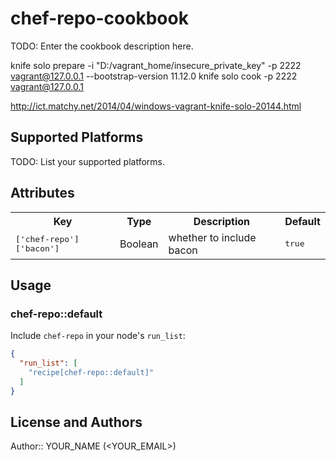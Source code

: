 # chef-repo-cookbook

TODO: Enter the cookbook description here.

knife solo prepare -i "D:/vagrant_home/insecure_private_key" -p 2222 vagrant@127.0.0.1 --bootstrap-version 11.12.0
knife solo cook -p 2222 vagrant@127.0.0.1

http://ict.matchy.net/2014/04/windows-vagrant-knife-solo-20144.html


## Supported Platforms

TODO: List your supported platforms.

## Attributes

<table>
  <tr>
    <th>Key</th>
    <th>Type</th>
    <th>Description</th>
    <th>Default</th>
  </tr>
  <tr>
    <td><tt>['chef-repo']['bacon']</tt></td>
    <td>Boolean</td>
    <td>whether to include bacon</td>
    <td><tt>true</tt></td>
  </tr>
</table>

## Usage

### chef-repo::default

Include `chef-repo` in your node's `run_list`:

```json
{
  "run_list": [
    "recipe[chef-repo::default]"
  ]
}
```

## License and Authors

Author:: YOUR_NAME (<YOUR_EMAIL>)
